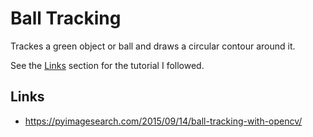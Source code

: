# Ball Tracking
Trackes a green object or ball and draws a circular contour around it.

See the [Links](#links) section for the tutorial I followed.

## Links
- https://pyimagesearch.com/2015/09/14/ball-tracking-with-opencv/